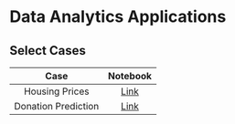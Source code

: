 # Data Analytics Applications

## Select Cases

| Case          | Notebook     |
|     :---:      |     :---:      |
| Housing Prices| [Link](https://github.com/eriosta/analytics-applications/blob/main/housing_prices/housing_prices.ipynb)     |
| Donation Prediction | [Link](https://github.com/eriosta/analytics-applications/blob/main/donation_prediction/donation_prediction.ipynb) |

